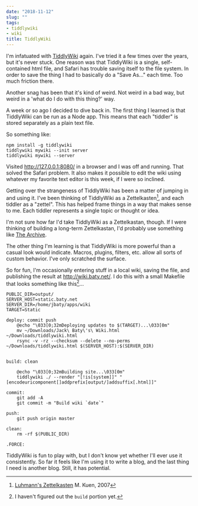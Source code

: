 ```yaml
---
date: "2018-11-12"
slug: ""
tags:
- tiddlywiki
- wiki
title: TiddlyWiki
---
```


I'm infatuated with [TiddlyWiki][tiddlywiki] again. I've tried it a few times over the years, but it's never stuck. One reason was that TiddlyWiki is a single, self-contained html file, and Safari has trouble saving itself to the file system. In order to save the thing I had to basically do a "Save As..." each time. Too much friction there.

Another snag has been that it's kind of weird. Not weird in a bad way, but weird in a 'what do I do with this thing?' way.

A week or so ago I decided to dive back in. The first thing I learned is that TiddlyWiki can be run as a Node app. This means that each "tiddler" is stored separately as a plain text file. 

So something like:

```
npm install -g tiddlywiki
tiddlywiki mywiki --init server
tiddlywiki mywiki --server
```

Visited http://127.0.0.1:8080/ in a browser and I was off and running. That solved the Safari problem. It also makes it possible to edit the wiki using whatever my favorite text editor is this week, if I were so inclined.

Getting over the strangeness of TiddlyWiki has been a matter of jumping in and using it. I've been thinking of TiddlyWiki as a Zettelkasten[^luhmann], and each tiddler as a "zettel". This has helped frame things in a way that makes sense to me. Each tiddler represents a single topic or thought or idea.

I'm not sure how far I'd take TiddlyWiki as a Zettelkastan, though. If I were thinking of building a long-term Zettelkastan, I'd probably use something like [The Archive][zettelkasten].

The other thing I'm learning is that TiddlyWiki is more powerful than a casual look would indicate. Macros, plugins, filters, etc. allow all sorts of custom behavior. I've only scratched the surface.

So for fun, I'm occasionally entering stuff in a local wiki, saving the file, and publishing the result at http://wiki.baty.net/. I do this with a small Makefile that looks something like this[^build]...

```
PUBLIC_DIR=output/
SERVER_HOST=static.baty.net
SERVER_DIR=/home/jbaty/apps/wiki
TARGET=Static

deploy: commit push
	@echo "\033[0;32mDeploying updates to $(TARGET)...\033[0m"
	mv ~/Downloads/Jack\ Baty\'s\ Wiki.html ~/Downloads/tiddlywiki.html
	rsync -v -rz --checksum --delete --no-perms ~/Downloads/tiddlywiki.html $(SERVER_HOST):$(SERVER_DIR)


build: clean

	@echo "\033[0;32mBuilding site...\033[0m"
	tiddlywiki ./ --render "[!is[system]]" "[encodeuricomponent[]addprefix[output/]addsuffix[.html]]"

commit:
	git add -A
	git commit -m "Build wiki `date`"

push:
	git push origin master

clean:
	rm -rf $(PUBLIC_DIR)

.FORCE:
```

TiddlyWiki is fun to play with, but I don't know yet whether I'll ever use it consistently. So far it feels like I'm using it to write a blog, and the last thing I need is another blog. Still, it has potential.


[^luhmann]: [Luhmann's Zettelkasten](http://takingnotenow.blogspot.com/2007/12/luhmanns-zettelkasten.html) M. Kuen, 2007 

[tiddlywiki]: https://tiddlywiki.com/
[zettelkasten]: https://zettelkasten.de/the-archive/
[^build]: I haven't figured out the `build` portion yet.

